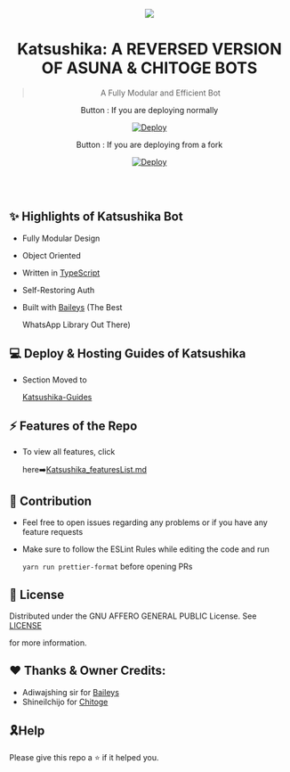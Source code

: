 <div align="center">

<a href='https://www.linkpicture.com/view.php?img=LPic62169991d23e711584403'><img src='https://www.linkpicture.com/q/Katsushika_1.jpeg' type='image'></a>



# **Katsushika: A REVERSED VERSION OF ASUNA & CHITOGE BOTS**


> A Fully Modular and Efficient Bot <br>

 Button : If you are deploying normally



[![Deploy](https://www.herokucdn.com/deploy/button.png)](https://heroku.com/deploy?template=https://github.com/Issa2001/Katsushika)



Button : If you are deploying from a fork



[![Deploy](https://www.herokucdn.com/deploy/button.png)](https://heroku.com/deploy)


</div><br/>
<br/>

## ✨ Highlights of Katsushika Bot



-   Fully Modular Design

-   Object Oriented

-   Written in [TypeScript](https://www.typescriptlang.org/)

-   Self-Restoring Auth

-   Built with [Baileys](https://github.com/adiwajshing/baileys) (The Best

    WhatsApp Library Out There)



## 💻 Deploy & Hosting Guides of Katsushika



-   Section Moved to

    [Katsushika-Guides](https://github.com/Issa2001/Katsushika-guides/blob/main/README.md)



## ⚡ Features of the Repo



-   To view all features, click

    here➡️[Katsushika_featuresList.md](https://github.com/Issa2001/Katsushika/blob/main/Features.md)



## 🏅 Contribution



-   Feel free to open issues regarding any problems or if you have any feature requests

-   Make sure to follow the ESLint Rules while editing the code and run

    `yarn run prettier-format` before opening PRs



## 📄 License



Distributed under the GNU AFFERO GENERAL PUBLIC License. See [LICENSE](/LICENSE)

for more information.



## ❤ Thanks & Owner Credits:
-   Adiwajshing sir for [Baileys](https://github.com/adiwajshing/baileys)
-   ShineiIchijo for [Chitoge](https://github.com/ShinNouzen/Chitoge)



## 🎗Help

Please give this repo a ⭐ if it helped you.
